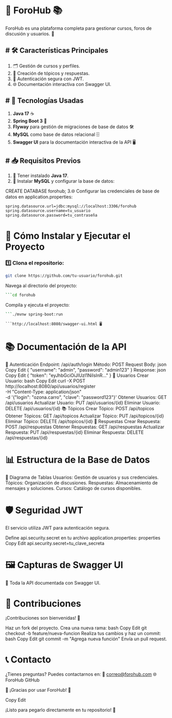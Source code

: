 # 🎉 ForoHub 📚

ForoHub es una plataforma completa para gestionar cursos, foros de discusión y usuarios. 🚀

## # 🛠️ Características Principales

1. 🗂️ Gestión de cursos y perfiles.
2. 📄 Creación de tópicos y respuestas.
3. 🔐 Autenticación segura con JWT.
4. 🌐 Documentación interactiva con Swagger UI.

## # 🎯 Tecnologías Usadas

1. **Java 17** ☕
2. **Spring Boot 3** 🌱
3. **Flyway** para gestión de migraciones de base de datos 🛠️
4. **MySQL** como base de datos relacional 🗄️
5. **Swagger UI** para la documentación interactiva de la API 🖥️

## # 📥 Requisitos Previos

1. 🔧 Tener instalado **Java 17**.
2. 🐬 Instalar **MySQL** y configurar la base de datos:  


CREATE DATABASE forohub;
3.🌐 Configurar las credenciales de base de datos en application.properties:
```properties
spring.datasource.url=jdbc:mysql://localhost:3306/forohub
spring.datasource.username=tu_usuario
spring.datasource.password=tu_contraseña
```



# 🚀 Cómo Instalar y Ejecutar el Proyecto

### 1️⃣ Clona el repositorio:

```bash
git clone https://github.com/tu-usuario/forohub.git
```
Navega al directorio del proyecto:
```bash
```cd forohub
```
Compila y ejecuta el proyecto:
```bash
```./mvnw spring-boot:run
```
```Accede a Swagger UI en:
```http://localhost:8080/swagger-ui.html 🖥️
```
# 📚 Documentación de la API
🔑 Autenticación
Endpoint: /api/auth/login
Método: POST
Request Body:
json
Copy
Edit
{
  "username": "admin",
  "password": "admin123"
}
Response:
json
Copy
Edit
{
  "token": "eyJhbGciOiJIUzI1NiIsInR..."
}
👤 Usuarios
Crear Usuario:
bash
Copy
Edit
curl -X POST http://localhost:8080/api/usuarios/register \
-H "Content-Type: application/json" \
-d '{"login": "ozona.carro", "clave": "password123"}'
Obtener Usuarios: GET /api/usuarios
Actualizar Usuario: PUT /api/usuarios/{id}
Eliminar Usuario: DELETE /api/usuarios/{id}
📚 Tópicos
Crear Tópico: POST /api/topicos
Obtener Tópicos: GET /api/topicos
Actualizar Tópico: PUT /api/topicos/{id}
Eliminar Tópico: DELETE /api/topicos/{id}
💬 Respuestas
Crear Respuesta: POST /api/respuestas
Obtener Respuestas: GET /api/respuestas
Actualizar Respuesta: PUT /api/respuestas/{id}
Eliminar Respuesta: DELETE /api/respuestas/{id}
# 📊 Estructura de la Base de Datos
📐 Diagrama de Tablas
Usuarios: Gestión de usuarios y sus credenciales.
Tópicos: Organización de discusiones.
Respuestas: Almacenamiento de mensajes y soluciones.
Cursos: Catálogo de cursos disponibles.
# 🛡️ Seguridad JWT
El servicio utiliza JWT para autenticación segura.

Define api.security.secret en tu archivo application.properties:
properties
Copy
Edit
api.security.secret=tu_clave_secreta
# 🖼️ Capturas de Swagger UI
🌟 Toda la API documentada con Swagger UI.
# 🧩 Contribuciones
¡Contribuciones son bienvenidas! 🙌

Haz un fork del proyecto.
Crea una nueva rama:
bash
Copy
Edit
git checkout -b feature/nueva-funcion
Realiza tus cambios y haz un commit:
bash
Copy
Edit
git commit -m "Agrega nueva función"
Envía un pull request.
# 📞 Contacto
¿Tienes preguntas? Puedes contactarnos en:
📧 correo@forohub.com
🌐 ForoHub GitHub

🌟 ¡Gracias por usar ForoHub! 🌟

Copy
Edit

¡Listo para pegarlo directamente en tu repositorio! 🎉




